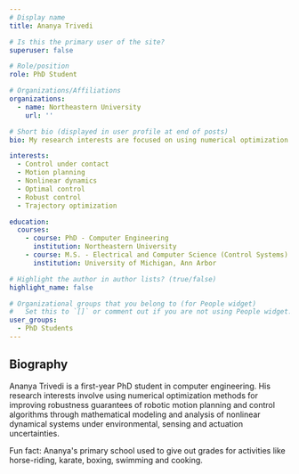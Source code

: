 ```yaml
---
# Display name
title: Ananya Trivedi

# Is this the primary user of the site?
superuser: false

# Role/position
role: PhD Student

# Organizations/Affiliations
organizations:
  - name: Northeastern University
    url: ''

# Short bio (displayed in user profile at end of posts)
bio: My research interests are focused on using numerical optimization methods for improving robustness guarantees of robotic motion planning & control algorithms through mathematical modeling and analysis of nonlinear dynamical systems under environmental, sensing and actuation uncertainties.

interests:
  - Control under contact
  - Motion planning  
  - Nonlinear dynamics
  - Optimal control
  - Robust control
  - Trajectory optimization

education:
  courses:
    - course: PhD - Computer Engineering
      institution: Northeastern University
    - course: M.S. - Electrical and Computer Science (Control Systems)
      institution: University of Michigan, Ann Arbor

# Highlight the author in author lists? (true/false)
highlight_name: false

# Organizational groups that you belong to (for People widget)
#   Set this to `[]` or comment out if you are not using People widget.
user_groups:
  - PhD Students
---
```


## Biography

Ananya Trivedi is a first-year PhD student in computer engineering. His research interests involve using numerical optimization methods for improving robustness guarantees of robotic motion planning and control algorithms through mathematical modeling and analysis of nonlinear dynamical systems under environmental, sensing and actuation uncertainties.

Fun fact: Ananya's primary school used to give out grades for activities like horse-riding, karate, boxing, swimming and cooking.
